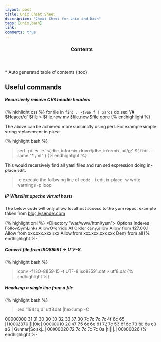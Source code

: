 ```yaml
---
layout: post
title: Unix Cheat Sheet
description: "Cheat Sheet for Unix and Bash"
tags: [unix,bash]
link:
comments: true
---
```


<section id="table-of-contents" class="toc">
  <header>
    <h3>Contents</h3>
  </header>
<div id="drawer" markdown="1">
*  Auto generated table of contents
{:toc}
</div>
</section><!-- /#table-of-contents -->

## Useful commands

##### Recursively remove CVS $header$ headers
{% highlight css %}
for file in `find . -type f | xargs`
do
    sed '/# $Header/d' $file > $file.new
    mv $file.new $file
done
{% endhighlight %}

The above can be achieved more succinctly using perl. For example simple string replacement in place.

{% highlight bash %}
> perl -pi -w -e 's/jdbc_informix_driver/jdbc_informix_url/g;' $( find . -name "*.yml" )
{% endhighlight %}

This would recursively find all yaml files and run sed expression doing in-place edit.

> -e execute the following line of code.
> -i edit in-place
> -w write warnings
> -p loop

##### IP Whitelist apache virtual hosts
The below code will only allow localhost access to the yum repos, example taken from [blog.lysender.com](http://blog.lysender.com/2013/02/white-listing-ip-addresses-for-your-apache-virtual-hosts/)

{% highlight xml %}
<Directory "/var/www/html/yum">
    Options Indexes FollowSymLinks
    AllowOverride All
    Order deny,allow
    Allow from 127.0.0.1
    Allow from xxx.xxx.xxx.xxx
    Allow from xxx.xxx.xxx.xxx
    Deny from all
</Directory>
{% endhighlight %}

##### Convert file from ISO88591 -> UTF-8
{% highlight bash %}
> iconv -f ISO-8859-15 -t UTF-8 iso88591.dat > utf8.dat
{% endhighlight %}

##### Hexdump a single line from a file
{% highlight bash %}
> sed '1944q;d' utf8.dat |hexdump -C

00000000  31 31 30 30 30 32 33 37  30 7c 7c 7c 7c 4f 6c 65  |110002370||||Ole|
00000010  20 47 75 6e 6e 61 72 7c  53 6f 6c 73 6b 6a c3 a6  | Gunnar|Solskj..|
00000020  72 7c 7c 7c 7c 0a                                 |r||||.|
00000026
{% endhighlight %}
